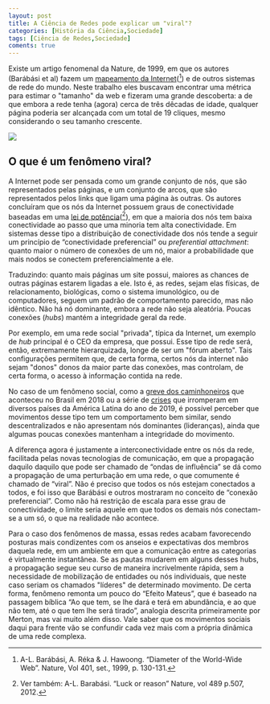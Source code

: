 ```yaml
---
layout: post
title: A Ciência de Redes pode explicar um "viral"?
categories: [História da Ciência,Sociedade]
tags: [Ciência de Redes,Sociedade]
coments: true
---
```


Existe um artigo fenomenal da Nature, de 1999, em que os autores (Barábási et 
al) fazem um [mapeamento da Internet](%5Bhttp://barabasi.com/f/65.pdf%5D(http://barabasi.com/f/65.pdf))([^1]) e de outros sistemas de rede do mundo. Neste trabalho eles buscavam encontrar uma métrica para estimar o "tamanho" da web e fizeram uma grande descoberta: a de que embora a rede tenha (agora) cerca de três dêcadas de idade, qualquer página poderia ser alcançada com um total de 19 cliques, mesmo considerando o seu tamanho crescente.

![](https://otelegrafo.com/images/viral.png)

## O que é um fenômeno viral?

A Internet pode ser pensada como um grande conjunto de nós, que são representados pelas páginas, e um conjunto de arcos, que são representados pelos links que ligam uma página às outras. Os autores concluíram que os nós da Internet possuem graus de conectividade baseadas em uma [lei de potência](https://polymer.bu.edu/hes/rp-barabasi12networks.pdf)([^2]), em que a maioria dos nós tem baixa conectividade ao passo que uma minoria tem alta conectividade. Em sistemas desse tipo a distribuição de conectividade dos nós tende a seguir um princípio de “conectividade preferencial” ou *preferential attachment*: quanto maior o número de conexões de um nó, maior a probabilidade que mais nodos se conectem preferencialmente a ele.

Traduzindo: quanto mais páginas um site possui, maiores as chances de outras páginas estarem ligadas a ele. Isto é, as redes, sejam elas físicas, de relacionamento, biológicas, como o sistema imunológico, ou de computadores, seguem um padrão de comportamento parecido, mas não idêntico. Não há nó dominante, embora a rede não seja aleatória. Poucas conexões (*hubs*) mantém a integridade geral da rede. 

Por exemplo, em uma rede social "privada", típica da Internet, um exemplo de *hub* principal é o CEO da empresa, que possui. Esse tipo de rede será, então, extremamente hierarquizada, longe de ser um "fórum aberto". Tais configurações permitem que, de certa forma, certos nós da internet não sejam "donos" donos da maior parte das conexões, mas controlam, de certa forma, o acesso à informação contida na rede. 

No caso de um fenômeno social, como a [greve dos caminhoneiros](https://pt.wikipedia.org/wiki/Greve_dos_caminhoneiros_no_Brasil_em_2018) que aconteceu no Brasil em 2018 ou a série de [crises](https://www.bbc.com/portuguese/internacional-50386894) que irromperam em diversos países da América Latina do ano de 2019, é possível perceber que movimentos desse tipo tem um comportamento bem similar, sendo descentralizados e não apresentam nós dominantes (lideranças), ainda que algumas poucas conexões mantenham a integridade do movimento.

A diferença agora é justamente a interconectividade entre os nós da rede, facilitada pelas novas tecnologias de comunicação, em que a propagação daquilo daquilo que pode ser chamado de “ondas de influência” se dá como a propagação de uma perturbação em uma rede, o que comumente é chamado de “viral”. Não é preciso que todos os nós estejam conectados a todos, e foi isso que Barábási e outros mostraram no conceito de “conexão preferencial”. Como não há restrição de escala para esse grau 
de conectividade, o limite seria aquele em que todos os demais nós conectam-se a um só, o que na realidade não acontece.

Para o caso dos fenômenos de massa, essas redes acabam favorecendo posturas mais condizentes com os anseios e expectativas dos membros daquela rede, em um ambiente em que a comunicação entre as categorias é virtualmente instantânea. Se as pautas mudarem em alguns desses hubs, a propagação segue seu curso de maneira incrivelmente rápida, sem a necessidade de mobilização de entidades ou nós individuais, que neste caso seriam os chamados "líderes" de determinado movimento. De certa forma, fenômeno remonta um pouco do “Efeito Mateus”,  que é baseado na passagem bíblica “Ao que tem, se lhe dará e terá em abundância, e ao que não tem, até o que tem lhe será tirado”, analogia descrita primeiramente por Merton, mas vai muito além disso. Vale saber que os movimentos sociais daqui para frente vão se confundir cada vez mais com a própria dinâmica de uma rede complexa.

[^1]: A-L. Barábási, A. Réka & J. Hawoong. “Diameter of the World-Wide Web”. Nature, Vol 401, set., 1999, p. 130-131.

[^2]: Ver também: A-L. Barabási. “Luck or reason” Nature, vol 489 p.507, 2012.
